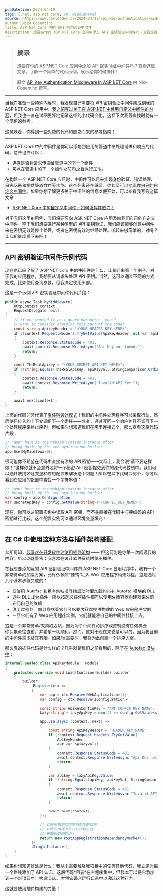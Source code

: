 ```yaml
---
pubDatetime: 2024-04-19
tags: [.net, asp.net core, c#, middleware]
source: https://www.devleader.ca/2024/04/18/api-key-authentication-middleware-in-asp-net-core-a-how-to-guide/
author: Nick Cosentino
title: ASP.NET Core 中的 API 密钥验证中间件
description: 想要在你的 ASP.NET Core 应用中添加 API 密钥验证中间件吗？查看这篇文章，了解一个简单的代码示例，展示给你如何操作！
---
```


> ## 摘录
>
> 想要在你的 ASP.NET Core 应用中添加 API 密钥验证中间件吗？查看这篇文章，了解一个简单的代码示例，展示给你如何操作！
>
> 原文 [API Key Authentication Middleware In ASP.NET Core](https://www.devleader.ca/2024/04/18/api-key-authentication-middleware-in-asp-net-core-a-how-to-guide/) 由 Nick Cosentino 撰写。

---

当我在准备一些特殊内容时，我发现自己需要将 API 密钥验证中间件集成到我的 ASP.NET Core 应用中。[我之前写过关于在 ASP.NET 中使用自定义中间件的内容](https://www.devleader.ca/2024/01/31/custom-middleware-in-asp-net-core-how-to-harness-the-power/ "ASP.NET Core 中的自定义中间件 – 如何发挥其威力！")，但我也一直在试图更好地记录这样的小代码变化，这样下次我再查找时就有一个简便的参考。

这意味着，你得到一些免费的代码和随之而来的参考指南！

---

ASP.NET Core 中的中间件是你可以添加到应用的管道中来处理请求和响应的代码。这些组件可以：

- 选择是否将请求传递给管道中的下一个组件
- 可以在管道中的下一个组件之前和之后执行工作。

在构建一个 ASP.NET Core 应用时，中间件可以用来实现身份验证、错误处理、日志记录和提供静态文件等功能。这个列表还在继续，你甚至可以[实现你自己的自定义中间件](https://www.devleader.ca/2024/01/31/custom-middleware-in-asp-net-core-how-to-harness-the-power/ "ASP.NET Core 中的自定义中间件 – 如何发挥其威力！")。如果你想了解更多关于中间件的信息以便开始，可以查看我写的这篇文章：

- [](https://www.devleader.ca/2024/01/31/custom-middleware-in-asp-net-core-how-to-harness-the-power/ "ASP.NET Core 中的自定义中间件 – 如何发挥其威力！")[ASP.NET Core 中的自定义中间件 – 如何发挥其威力！](https://www.devleader.ca/2024/01/31/custom-middleware-in-asp-net-core-how-to-harness-the-power/)

对于我们这里的用例，我们将研究向 ASP.NET Core 应用添加我们自己的自定义中间件。鉴于我们想要进行某种类型的 API 密钥验证，我们应该能够创建中间件来在密钥无效时停止处理，或者在密钥有效时继续处理。听起来够简单的，对吗？让我们继续看下去吧！

---

## API 密钥验证中间件示例代码

现在你已经了解了 ASP.NET core 中的中间件是什么，让我们来看一个例子。对于我的应用程序，我想要从请求头处理 API 密钥。当然，这可以通过不同的方式完成，比如使用查询参数，但我决定使用头部。

这是一个示例 API 密钥验证中间件代码片段：

```csharp
public async Task MyMiddleware(
    HttpContext context,
    RequestDelegate next)
{
    // if you wanted it as a query parameter, you'd
    // want to consider changing this part of the code!
    const string ApiKeyHeader = "<YOUR_HEADER_KEY_HERE>";
    if (!context.Request.Headers.TryGetValue(ApiKeyHeader, out var apiKeyVal))
    {
        context.Response.StatusCode = 401;
        await context.Response.WriteAsync("Api Key not found.");
        return;
    }

    const TheRealApiKey = "<YOUR_SECRET_API_KEY_HERE>";
    if (!string.Equals(TheRealApiKey, apiKeyVal, StringComparison.Ordinal))
    {
        context.Response.StatusCode = 401;
        await context.Response.WriteAsync("Invalid API Key.");
        return;
    }

    await next(context);
}
```

上面的代码非常代表了[责任链设计模式](https://www.devleader.ca/2024/01/05/chain-of-responsibility-pattern-in-c-simplified-how-to-guide/ "C# 中的责任链模式 – 简化操作指南")！我们的中间件处理程序可以采取行动，然后使用传入的上下文调用下一个委托——或者，通过写回一个响应并且不调用下一个处理程序来终止序列。但如果你想知道我们在哪里连接这个，那么查看这段代码片段：

```csharp
// "app" here is the WebApplication instance after
// being built by the web application builder
app.Use(MyMiddleware);
```

很可能你不希望在代码中直接有你的 API 密钥——实际上，我会说“请不要这样做！”这样你就不会意外地将一个秘密 API 密钥提交到你的源代码控制中。我们可以通过使用环境变量和应用配置来解决这个问题！所以在以下代码示例中，你可以看到在应用的配置中查找一个字符串值：

```csharp
// "app" here is the WebApplication instance after
// being built by the web application builder
var config = app.Configuration
var secretApiKey = config.GetValue<string>("<CONFIG_KEY_NAME>");
```

现在，你可以从配置实例中读取 API 密钥，而不是直接在代码中与硬编码的 API 密钥进行比较，这个配置实例可以通过环境变量填充！

---

## 在 C# 中使用这种方法与插件架构搭配

众所周知，[我喜欢在开发软件时使用插件架构](https://www.devleader.ca/2024/03/12/plugin-architecture-in-c-for-improved-software-design/ "C#中的插件架构，以实现更好的软件设计") —— 但这可能是你第一次阅读我的内容。所以剧透警告：我喜欢在设计软件系统时使用插件。

在我想要添加我的 API 密钥验证中间件的 ASP.NET Core 应用程序中，我有一个非常简单的加载方案，允许依赖项“挂钩”进入 Web 应用程序构建过程。这是通过几个基本步骤完成的：

- 我使用 Autofac 和程序集扫描寻找启动时要加载的带有 Autofac 模块的 DLL
- 这些 DLL 成为插件，所以按定义任何插件都可以使用依赖容器构建器来注册它们自己的依赖
- 注册过程的一部分意味着它们可以要求容器提供构建的 Web 应用程序实例
- 一旦它们有了 Web 应用程序实例，它们就能将自己的中间件挂接上去。

这是一个非常简单/天真的方法，因为对于中间件的排序或控制没有任何机会 —— 你只能勇往直前，并希望一切顺利。然而，这对于现在来说是可以的，因为我目前的中间件需求极其有限。如果/当需要时，我将为此创建一个排序方案。

那么我的插件代码是什么样的？几乎就是我们之前看到的，除了在 [Autofac 模块中](https://www.devleader.ca/2023/10/02/how-to-organize-autofac-modules-5-tips-for-organizing-code/ "如何组织 Autofac 模块：5条组织代码的提示")：

```csharp
internal sealed class ApiKeyModule : Module
{
    protected override void Load(ContainerBuilder builder)
    {
        builder
            .Register(ctx =>
            {
                var app = ctx.Resolve<WebApplication>();
                var config = ctx.Resolve<IConfiguration>();

                const string ApiKeyConfigKey = "API_CONFIG_KEY_NAME";
                Lazy<string?> lazyApiKey = new(() => config.GetValue<string>(ApiKeyConfigKey));

                app.Use(async (context, next) =>
                {
                    const string ApiKeyHeader = "HEADER_KEY_NAME";
                    if (!context.Request.Headers.TryGetValue(
                        ApiKeyHeader,
                        out var apiKeyVal))
                    {
                        context.Response.StatusCode = 401;
                        await context.Response.WriteAsync("Api Key not found.");
                        return;
                    }

                    var apiKey = lazyApiKey.Value;
                    if (!string.Equals(apiKey, apiKeyVal, StringComparison.Ordinal))
                    {
                        context.Response.StatusCode = 401;
                        await context.Response.WriteAsync("Invalid API Key.");
                        return;
                    }

                    await next(context);
                });

                // 这是用来帮助控制依赖项的排序
                // 以便应用程序不会在所有这些
                // 被解析之前启动！
                return new PostAppRegistrationDependencyMarker();
            })
            .SingleInstance();
    }
}
```

如果你想知道好处是什么：我从未需要触及我项目中的任何其他代码，我立即为每一个路线添加了 API 认证。这段代码\*目前\*在主程序集中，但我本可以将它添加到一个新项目中，构建 DLL，并将它丢入运行目录中以激活这种行为。

这就是使用插件构建的力量！
